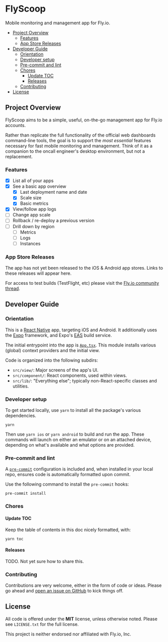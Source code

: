 # FlyScoop

Mobile monitoring and management app for Fly.io.

<!-- START doctoc generated TOC please keep comment here to allow auto update -->
<!-- DON'T EDIT THIS SECTION, INSTEAD RE-RUN doctoc TO UPDATE -->

- [Project Overview](#project-overview)
  - [Features](#features)
  - [App Store Releases](#app-store-releases)
- [Developer Guide](#developer-guide)
  - [Orientation](#orientation)
  - [Developer setup](#developer-setup)
  - [Pre-commit and lint](#pre-commit-and-lint)
  - [Chores](#chores)
    - [Update TOC](#update-toc)
    - [Releases](#releases)
  - [Contributing](#contributing)
- [License](#license)

<!-- END doctoc generated TOC please keep comment here to allow auto update -->

## Project Overview

FlyScoop aims to be a simple, useful, on-the-go management app for Fly.io accounts.

Rather than replicate the full functionality of the official web dashboards command-line tools, the goal is to support the _most essential_ features necessary for fast mobile monitoring and management. Think of it as a companion to the oncall engineer's desktop environment, but not a replacement.

### Features

- [x] List all of your apps
- [x] See a basic app overview
  - [x] Last deployment name and date
  - [x] Scale size
  - [x] Basic metrics
- [x] View/follow app logs
- [ ] Change app scale
- [ ] Rollback / re-deploy a previous version
- [ ] Drill down by region
  - [ ] Metrics
  - [ ] Logs
  - [ ] Instances

### App Store Releases

The app has not yet been released to the iOS & Android app stores. Links to these releases will appear here.

For access to test builds (TestFlight, etc) please visit the [Fly.io community thread](https://community.fly.io/t/flyscoop-mobile-app-for-monitoring-managing-fly-io-resources/4071).

## Developer Guide

### Orientation

This is a [React Native](https://reactnative.dev/) app, targeting iOS and Android. It additionally uses the [Expo](https://expo.dev/) framework, and Expo's [EAS](https://expo.dev/eas) build service.

The initial entrypoint into the app is [`App.tsx`](https://github.com/mik3y/flyscoop/blob/main/App.tsx). This module installs various (global) context providers and the initial view.

Code is organized into the following subdirs:

* `src/view/`: Major screens of the app's UI.
* `src/component/`: React components, used within views.
* `src/lib/`: "Everything else"; typically non-React-specific classes and utilities.

### Developer setup

To get started locally, use `yarn` to install all the package's various dependencies.

```
yarn
```

Then use `yarn ios` or `yarn android` to build and run the app. These commands will launch on either an emulator or on an attached device, depending on what's available and what options are provided.

### Pre-commit and lint

A [`pre-commit`](https://pre-commit.com/) configuration is included and, when installed in your local repo, ensures code is automatically formatted upon commit.

Use the following command to install the `pre-commit` hooks:

```
pre-commit install
```

### Chores

#### Update TOC

Keep the table of contents in this doc nicely formatted, with:

```
yarn toc
```

#### Releases

TODO. Not yet sure how to share this.

### Contributing

Contributions are very welcome, either in the form of code or ideas. Please go ahead and [open an issue on GitHub](https://github.com/mik3y/flyscoop/issues) to kick things off.

## License

All code is offered under the **MIT** license, unless otherwise noted.  Please see `LICENSE.txt` for the full license.

This project is neither endorsed nor affiliated with Fly.io, Inc.